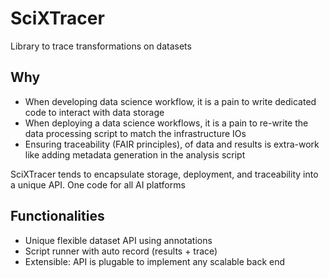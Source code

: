 # SciXTracer

Library to trace transformations on datasets

## Why

- When developing data science workflow, it is a pain to write 
dedicated code to interact with data storage
- When deploying a data science workflows,
  it is a pain to re-write the data processing
script to match the infrastructure IOs
- Ensuring traceability (FAIR principles),
  of data and results is extra-work like adding metadata 
generation in the analysis script

SciXTracer tends to encapsulate storage, deployment, and traceability into a unique API.
One code for all AI platforms 

## Functionalities

- Unique flexible dataset API using annotations
- Script runner with auto record (results + trace)
- Extensible: API is plugable to implement any scalable back end
